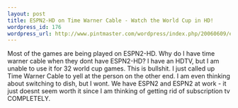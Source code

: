 ```yaml
--- 
layout: post
title: ESPN2-HD on Time Warner Cable - Watch the World Cup in HD!
wordpress_id: 176
wordpress_url: http://www.pintmaster.com/wordpress/index.php/20060609/espn2-hd-on-time-warner-cable-watch-the-world-cup-in-hd/
---
```

Most of the games are being played on ESPN2-HD. Why do I have time warner cable when they dont have ESPN2-HD? I have an HDTV, but I am unable to use it for 32 world cup games. This is bullshit. I just called up Time Warner Cable to yell at the person on the other end. I am even thinking about switching to dish, but I wont. We have ESPN2 and ESPN2 at work - it just doesnt seem worth it since I am thinking of getting rid of subscription tv COMPLETELY.

